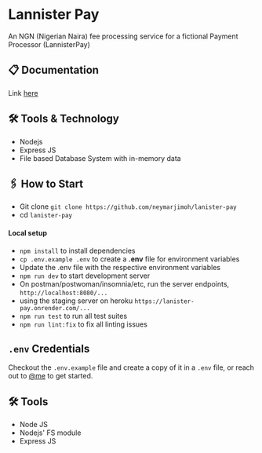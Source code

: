 # Lannister Pay
An NGN (Nigerian Naira) fee processing service for a fictional Payment Processor (LannisterPay)

## 📋 Documentation
Link [here](https://documenter.getpostman.com/view/8239792/UVeDsSxG)

## 🛠 Tools & Technology
- Nodejs
- Express JS
- File based Database System with in-memory data

## 🖇 How to Start

-   Git clone `git clone https://github.com/neymarjimoh/lanister-pay`
-   cd `lanister-pay`

#### Local setup

-   `npm install` to install dependencies
-   `cp .env.example .env` to create a **.env** file for environment variables
-   Update the .env file with the respective environment variables
-   `npm run dev` to start development server
-   On postman/postwoman/insomnia/etc, run the server endpoints, `http://localhost:8080/...`
- using the staging server on heroku `https://lanister-pay.onrender.com/...`
- `npm run test` to run all test suites
- `npm run lint:fix` to fix all linting issues

## `.env` Credentials

Checkout the `.env.example` file and create a copy of it in a `.env` file, or reach out to [@me](mailto:jemohkunle2007@gmail.com) to get started.


## 🛠 Tools

-   Node JS
-  Nodejs' FS module
-   Express JS
